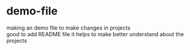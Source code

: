# demo-file
making an demo file to make changes in projects
<br>
good to add README file it helps to make better understand about the projects
